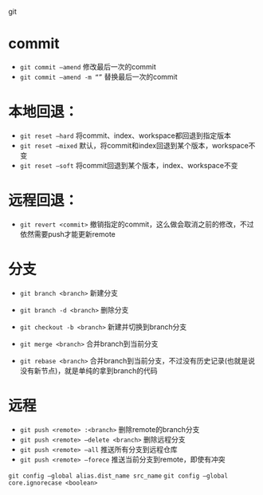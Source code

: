 git 

# commit
+ `git commit —amend` 修改最后一次的commit
+ `git commit —amend -m “”` 替换最后一次的commit

# 本地回退：
+ `git reset —hard` 将commit、index、workspace都回退到指定版本
+ `git reset —mixed` 默认，将commit和index回退到某个版本，workspace不变
+ `git reset —soft` 将commit回退到某个版本，index、workspace不变

# 远程回退：
+ `git revert <commit>`  撤销指定的commit，这么做会取消之前的修改，不过依然需要push才能更新remote

# 分支
+ `git branch <branch>` 新建分支
+ `git branch -d <branch>` 删除分支

+ `git checkout -b <branch>` 新建并切换到branch分支


+ `git merge <branch>` 合并branch到当前分支
+ `git rebase <branch>` 合并branch到当前分支，不过没有历史记录(也就是说没有新节点)，就是单纯的拿到branch的代码

# 远程
+ `git push <remote> :<branch>`  删除remote的branch分支
+ `git push <remote> —delete <branch>` 删除远程分支
+ `git push <remote> —all`    	推送所有分支到远程仓库
+ `git push <remote> —forece`  推送当前分支到remote，即使有冲突


`git config —global alias.dist_name src_name`
`git config —global core.ignorecase <boolean>`
